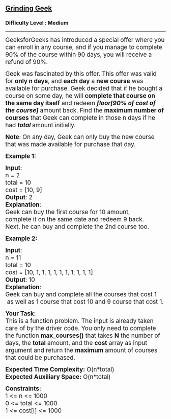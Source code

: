 <h2><a href="https://www.geeksforgeeks.org/problems/grinding-geek/0">Grinding Geek</a></h2><h3>Difficulty Level : Medium</h3><hr><div class="problems_problem_content__Xm_eO"><p><span style="font-size: 14pt;">GeeksforGeeks has introduced a special offer where you can enroll in any course, and if you manage to complete 90% of the course within 90 days, you will receive a refund of 90%.</span></p>
<p><span style="font-size: 14pt;">Geek was fascinated by this offer. This offer was valid for <strong>only n days</strong>, and <strong>each day</strong> a <strong>new course</strong> was available for purchase. Geek decided that if he bought a course on some day, he will <strong>complete that course on the same day itself</strong> and redeem <strong><em>floor[90% of cost of the course]</em></strong> amount back. Find the <strong>maximum number of courses</strong> that Geek can complete in those n days if he had <em><strong>total </strong></em>amount initially.</span></p>
<p><span style="font-size: 14pt;"><strong>Note</strong>: On any day, Geek can only buy the new course that was made available for purchase that day.</span></p>
<p><span style="font-size: 14pt;"><strong style="font-family: -apple-system, BlinkMacSystemFont, 'Segoe UI', Roboto, Oxygen, Ubuntu, Cantarell, 'Open Sans', 'Helvetica Neue', sans-serif;">Example 1:</strong></span></p>
<pre><span style="font-family: -apple-system, BlinkMacSystemFont, 'Segoe UI', Roboto, Oxygen, Ubuntu, Cantarell, 'Open Sans', 'Helvetica Neue', sans-serif; font-size: 14pt;"><strong>Input</strong>:<br>n = 2<br>total = 10<br>cost = [10, 9]<br></span><span style="font-family: -apple-system, BlinkMacSystemFont, 'Segoe UI', Roboto, Oxygen, Ubuntu, Cantarell, 'Open Sans', 'Helvetica Neue', sans-serif; font-size: 14pt;"><strong>Output</strong>: 2<br></span><span style="font-family: -apple-system, BlinkMacSystemFont, 'Segoe UI', Roboto, Oxygen, Ubuntu, Cantarell, 'Open Sans', 'Helvetica Neue', sans-serif; font-size: 14pt;"><strong>Explanation</strong>: <br>Geek can buy the first course for 10 amount, <br>complete it on the same date and redeem 9 back. <br>Next, he can buy and complete the 2nd course too.</span></pre>
<p><span style="font-size: 14pt;"><strong style="font-family: -apple-system, BlinkMacSystemFont, 'Segoe UI', Roboto, Oxygen, Ubuntu, Cantarell, 'Open Sans', 'Helvetica Neue', sans-serif;">Example 2:</strong></span></p>
<pre><span style="font-family: -apple-system, BlinkMacSystemFont, 'Segoe UI', Roboto, Oxygen, Ubuntu, Cantarell, 'Open Sans', 'Helvetica Neue', sans-serif; font-size: 14pt;"><strong>Input</strong>:<br>n = 11<br>total = 10<br>cost = [10, 1, 1, 1, 1, 1, 1, 1, 1, 1, 1]<br></span><span style="font-family: -apple-system, BlinkMacSystemFont, 'Segoe UI', Roboto, Oxygen, Ubuntu, Cantarell, 'Open Sans', 'Helvetica Neue', sans-serif; font-size: 14pt;"><strong>Output</strong>: 10<br></span><span style="font-family: -apple-system, BlinkMacSystemFont, 'Segoe UI', Roboto, Oxygen, Ubuntu, Cantarell, 'Open Sans', 'Helvetica Neue', sans-serif; font-size: 14pt;"><strong style="font-family: -apple-system, BlinkMacSystemFont, 'Segoe UI', Roboto, Oxygen, Ubuntu, Cantarell, 'Open Sans', 'Helvetica Neue', sans-serif; font-size: 14pt;">Explanation</strong><span style="font-family: -apple-system, BlinkMacSystemFont, Segoe UI, Roboto, Oxygen, Ubuntu, Cantarell, Open Sans, Helvetica Neue, sans-serif;"><span style="font-size: 14pt;">: <br></span><span style="font-size: 18.6667px;">Geek can buy and complete all the courses that cost 1<br> as well as 1 course that cost 10 and 9 course that cost 1.</span><span style="font-size: 14pt;"><br></span></span></span></pre>
<p><span style="font-size: 14pt;"><strong>Your Task:<br></strong><span style="font-family: -apple-system, BlinkMacSystemFont, 'Segoe UI', Roboto, Oxygen, Ubuntu, Cantarell, 'Open Sans', 'Helvetica Neue', sans-serif;">This is a function problem. The input is already taken care of by the driver code. You only need to complete the function&nbsp;</span><span style="font-family: -apple-system, BlinkMacSystemFont, 'Segoe UI', Roboto, Oxygen, Ubuntu, Cantarell, 'Open Sans', 'Helvetica Neue', sans-serif;"><strong>max_courses</strong><strong style="font-family: -apple-system, BlinkMacSystemFont, 'Segoe UI', Roboto, Oxygen, Ubuntu, Cantarell, 'Open Sans', 'Helvetica Neue', sans-serif;">()</strong></span><span style="font-family: -apple-system, BlinkMacSystemFont, 'Segoe UI', Roboto, Oxygen, Ubuntu, Cantarell, 'Open Sans', 'Helvetica Neue', sans-serif;">&nbsp;that takes&nbsp;<strong>N</strong> the number of days, the <strong>total</strong> amount, and the <strong>cost</strong> array as input argument and return the <strong>maximum </strong>amount of courses that could be purchased.</span></span></p>
<p><span style="font-size: 14pt;"><span style="font-family: -apple-system, BlinkMacSystemFont, 'Segoe UI', Roboto, Oxygen, Ubuntu, Cantarell, 'Open Sans', 'Helvetica Neue', sans-serif;"><strong>Expected Time Complexity:</strong> O(n*total)<br><strong style="font-size: 18.6667px;">Expected Auxiliary Space:</strong><span style="font-size: 18.6667px;">&nbsp;O(n*total)</span><br></span></span></p>
<p><span style="font-size: 14pt;"><strong>Constraints:<br></strong>1 &lt;= n &lt;= 1000</span><br><span style="font-size: 14pt;">0 &lt;= total &lt;= 1000</span><br><span style="font-size: 14pt;">1 &lt;= cost[i] &lt;= 1000</span></p></div>